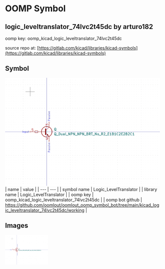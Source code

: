 # OOMP Symbol  
## logic_leveltranslator_74lvc2t45dc  by arturo182  
  
oomp key: oomp_kicad_logic_leveltranslator_74lvc2t45dc  
  
source repo at: [https://gitlab.com/kicad/libraries/kicad-symbols](https://gitlab.com/kicad/libraries/kicad-symbols)  
## Symbol  
  
[![working.png](working_600.png)](working.png)  
| name | value | 
| --- | --- | 
| symbol name | Logic_LevelTranslator | 
| library name | Logic_LevelTranslator | 
| oomp key | oomp_kicad_logic_leveltranslator_74lvc2t45dc | 
| oomp bot github | https://github.com/oomlout/oomlout_oomp_symbol_bot/tree/main/kicad_logic_leveltranslator_74lvc2t45dc/working | 
## Images  
  
[![working.png](working_140.png)](working.png)  
